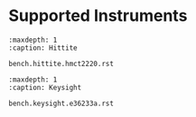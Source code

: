 # Supported Instruments

```{toctree}
:maxdepth: 1
:caption: Hittite

bench.hittite.hmct2220.rst

```

```{toctree}
:maxdepth: 1
:caption: Keysight

bench.keysight.e36233a.rst

```